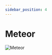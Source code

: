 ```yaml
---
sidebar_position: 4
---
```


# Meteor

![Meteor](https://vwiki.valorserver.com/api/item/picture/meteor)
